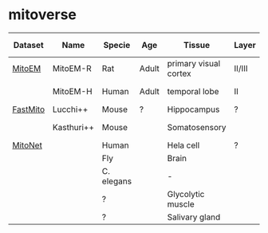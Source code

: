 # mitoverse


| Dataset  | Name     |   Specie   | Age   | Tissue     |Layer| Microscope |  Shape (xyz)       | Resolution      | # Mitos     |
|----------|----------|------------|-------|------------|-----|------------|--------------------|-----------------|-------------|
| [MitoEM](https://mitoem.grand-challenge.org/)|MitoEM-R|Rat|Adult|primary visual cortex|II/III|MSEM|(4096, 4096, 500)|8x8x30| 14.4k     |
|          | MitoEM-H | Human      | Adult |temporal lobe| II | MSEM       |(4096, 4096, 500)  |   8x8x30         | 24.5k      |
| [FastMito](https://sites.google.com/view/connectomics/)|Lucchi++|Mouse|?|Hippocampus|?|?|(512, 384, 330)|10x10x10| 80         |
|          | Kasthuri++| Mouse     |       |Somatosensory|    |            |(366, 404, 85)<br/> (334, 389, 87) | 12x12x30         | 80         |
| [MitoNet](https://volume-em.github.io/empanada.html)||Human||Hela cell|?||(256,256,256)    | 15x15x15         | 68         |
|          |           | Fly       |       | Brain       |    |    ?          | (256,255,255)     | 12x12x12         | 91         |
|          |           | C. elegans|       | -           |    | ?          | (256,256,256)     | 24x24x24         | 241        |
|          |           |    ?      |       | Glycolytic muscle|   | ?          | (302,383,765)     | 18x18x18         | 104        |
|          |           |     ?     |       | Salivary gland|     | ?          | (140,1081,1200)   | 15x15x15         | 46         |

